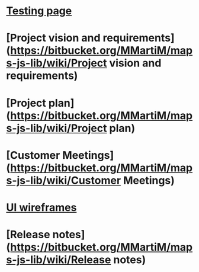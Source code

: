 # [Testing page](https://maps-js-lib.herokuapp.com) #

# [Project vision and requirements](https://bitbucket.org/MMartiM/maps-js-lib/wiki/Project vision and requirements) #
# [Project plan](https://bitbucket.org/MMartiM/maps-js-lib/wiki/Project plan) #
# [Customer Meetings](https://bitbucket.org/MMartiM/maps-js-lib/wiki/Customer Meetings) #
# [UI wireframes](https://bitbucket.org/MMartiM/maps-js-lib/wiki/UI%20wireframes) #
# [Release notes](https://bitbucket.org/MMartiM/maps-js-lib/wiki/Release notes) #